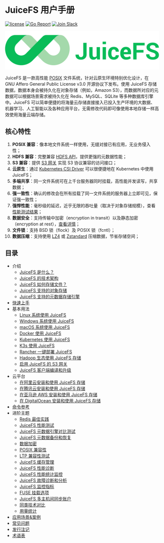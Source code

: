 # JuiceFS 用户手册

[![license](https://img.shields.io/badge/license-AGPL%20V3-blue)](https://github.com/juicedata/juicefs/blob/main/LICENSE) [![Go Report](https://img.shields.io/badge/go%20report-A+-brightgreen.svg?style=flat)](https://goreportcard.com/badge/github.com/juicedata/juicefs) [![Join Slack](https://badgen.net/badge/Slack/Join%20JuiceFS/0abd59?icon=slack)](https://join.slack.com/t/juicefs/shared_invite/zt-n9h5qdxh-0bJojPaql8cfFgwerDQJgA)

![JuiceFS LOGO](../images/juicefs-logo.png)

JuiceFS 是一款高性能 [POSIX](https://en.wikipedia.org/wiki/POSIX) 文件系统，针对云原生环境特别优化设计，在 GNU Affero General Public License v3.0 开源协议下发布。使用 JuiceFS 存储数据，数据本身会被持久化在对象存储（例如，Amazon S3），而数据所对应的元数据可以根据场景需求被持久化在 Redis、MySQL、SQLite 等多种数据库引擎中。JuiceFS 可以简单便捷的将海量云存储直接接入已投入生产环境的大数据、机器学习、人工智能以及各种应用平台，无需修改代码即可像使用本地存储一样高效使用海量云端存储。

## 核心特性

1. **POSIX 兼容**：像本地文件系统一样使用，无缝对接已有应用，无业务侵入性；
2. **HDFS 兼容**：完整兼容 [HDFS API](hadoop_java_sdk.md)，提供更强的元数据性能；
3. **S3 兼容**：提供 [S3 网关](s3_gateway.md) 实现 S3 协议兼容的访问接口；
4. **云原生**：通过 [Kubernetes CSI Driver](how_to_use_on_kubernetes.md) 可以很便捷地在 Kubernetes 中使用 JuiceFS；
5. **多端共享**：同一文件系统可在上千台服务器同时挂载，高性能并发读写，共享数据；
6. **强一致性**：确认的修改会在所有挂载了同一文件系统的服务器上立即可见，保证强一致性；
7. **强悍性能**：毫秒级的延迟，近乎无限的吞吐量（取决于对象存储规模），查看[性能测试结果](benchmark.md)；
8. **数据安全**：支持传输中加密（encryption in transit）以及静态加密（encryption at rest），[查看详情](encrypt.md)；
9. **文件锁**：支持 BSD 锁（flock）及 POSIX 锁（fcntl）；
10. **数据压缩**：支持使用 [LZ4](https://lz4.github.io/lz4) 或 [Zstandard](https://facebook.github.io/zstd) 压缩数据，节省存储空间；

## 目录

- 介绍
  - [JuiceFS 是什么？](introduction.md)
  - [JuiceFS 的技术架构](architecture.md)
  - [JuiceFS 如何存储文件？](how_juicefs_store_files.md)
  - [JuiceFS 支持的对象存储](how_to_setup_object_storage.md)
  - [JuiceFS 支持的元数据存储引擎](databases_for_metadata.md)
- [快速上手](quick_start_guide.md)
- 基本用法
  - [Linux 系统使用 JuiceFS](juicefs_on_linux.md)
  - [Windows 系统使用 JuiceFS](juicefs_on_windows.md)
  - [macOS 系统使用 JuiceFS](juicefs_on_macos.md)
  - [Docker 使用 JuiceFS](juicefs_on_docker.md)
  - [Kubernetes 使用 JuiceFS](how_to_use_on_kubernetes.md)
  - [K3s 使用 JuiceFS](juicefs_on_k3s.md)
  - [Rancher 一键部署 JuiceFS](juicefs_on_rancher.md)
  - [Hadoop 生态使用 JuiceFS 存储](hadoop_java_sdk.md)
  - [启用 JuiceFS 的 S3 网关](s3_gateway.md)
  - [JuiceFS 客户端编译和升级](client_compile_and_upgrade.md)
- 云平台
  - [在阿里云安装和使用 JuiceFS 存储](clouds/aliyun.md)
  - [在腾讯云安装和使用 JuiceFS 存储](clouds/qcloud.md)
  - [在亚马逊 AWS 安装和使用 JuiceFS 存储](clouds/aws.md)
  - [在 DigitalOcean 安装和使用 JuiceFS 存储](clouds/digitalocean.md)
- [命令参考](command_reference.md)
- 进阶主题
  - [Redis 最佳实践](redis_best_practices.md)
  - [JuiceFS 性能测试](benchmark.md)
  - [JuiceFS 元数据引擎对比测试](metadata_engines_benchmark.md)
  - [JuiceFS 元数据备份和恢复](metadata_dump_load.md)
  - [数据加密](encrypt.md)
  - [POSIX 兼容性](posix_compatibility.md)
  - [LTP 兼容性测试](LTP_compatibility_test.md)
  - [JuiceFS 缓存管理](cache_management.md)
  - [JuiceFS 性能诊断](operations_profiling.md)
  - [JuiceFS 性能统计监控](stats_watcher.md)
  - [JuiceFS 故障诊断和分析](fault_diagnosis_and_analysis.md)
  - [JuiceFS 监控指标](p8s_metrics.md)
  - [FUSE 挂载选项](fuse_mount_options.md)
  - [JuiceFS 多主机间同步账户](sync_accounts_between_multiple_hosts.md)
  - [同类技术对比](comparison_with_others.md)
  - [用量统计](usage-tracking.md)
- [应用场景&案例](case.md)
- [常见问题](faq.md)
- [发行注记](release_notes.md)
- [术语表](glossary.md)
